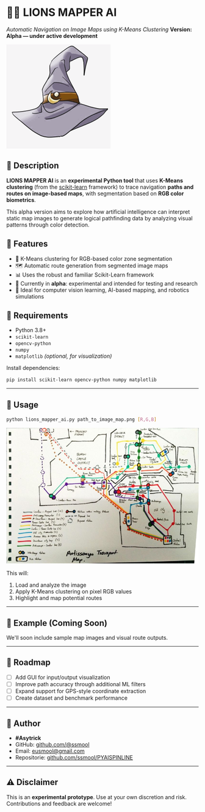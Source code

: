 # 🧙‍♂️ **LIONS MAPPER AI**

*Automatic Navigation on Image Maps using K-Means Clustering*
**Version: Alpha — under active development**

![Python Database X-AI ORM](./assets/lions_mappers.png)

## 📌 Description

**LIONS MAPPER AI** is an **experimental Python tool** that uses **K-Means clustering** (from the [scikit-learn](https://scikit-learn.org/) framework) to trace navigation **paths and routes on image-based maps**, with segmentation based on **RGB color biometrics**.

This alpha version aims to explore how artificial intelligence can interpret static map images to generate logical pathfinding data by analyzing visual patterns through color detection.


## 🚀 Features

* 🧠 K-Means clustering for RGB-based color zone segmentation
* 🗺️ Automatic route generation from segmented image maps
* 📊 Uses the robust and familiar Scikit-Learn framework
* 🔬 Currently in **alpha**: experimental and intended for testing and research
* 🧪 Ideal for computer vision learning, AI-based mapping, and robotics simulations


## 🔧 Requirements

* Python 3.8+
* `scikit-learn`
* `opencv-python`
* `numpy`
* `matplotlib` *(optional, for visualization)*

Install dependencies:

```bash
pip install scikit-learn opencv-python numpy matplotlib
```

---

## 📂 Usage

```bash
python lions_mapper_ai.py path_to_image_map.png [R,G,B]
```

![TERMINAL STATION MAP](./assets/sample_map.jpg)

This will:

1. Load and analyze the image
2. Apply K-Means clustering on pixel RGB values
3. Highlight and map potential routes

---

## 📸 Example (Coming Soon)

We'll soon include sample map images and visual route outputs.

---

## 📍 Roadmap

* [ ] Add GUI for input/output visualization
* [ ] Improve path accuracy through additional ML filters
* [ ] Expand support for GPS-style coordinate extraction
* [ ] Create dataset and benchmark performance

---

## 👤 Author

* **#Asytrick**
* GitHub: [github.com/@ssmool](https://github.com/ssmool)
* Email: [eusmool@gmail.com](mailto:eusmool@gmail.com)
* Repositorie: [github.com/ssmool/PYAISPINLINE](github.com/ssmool/PYAISPINLINE)
---

## ⚠️ Disclaimer

This is an **experimental prototype**. Use at your own discretion and risk. Contributions and feedback are welcome!
